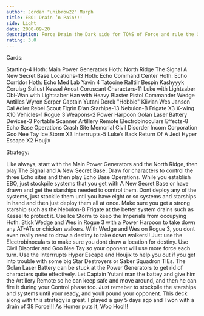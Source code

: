 ```yaml
---
author: Jordan "unibrow22" Murph
title: EBO: Drain ’n Pain!!!
side: Light
date: 2000-09-20
description: Force Drain the Dark side for TONS of Force and rule the Gallaxy!!!
rating: 3.0
---
```

Cards: 

Starting-4
	Hoth: Main Power Generators
	Hoth: North Ridge
	The Signal
	A New Secret Base
Locations-13
	Hoth: Echo Command Center
	Hoth: Echo Corridor
	Hoth: Echo Med Lab
	Yavin 4
	Tatooine
	Ralltiir
	Bespin
	Kashyyyk
	Corulag
	Sullust
	Kessel
	Anoat
	Coruscant
Characters-11
	Luke with Lightsaber
	Obi-Wan with Lightsaber
	Han with Heavy Blaster Pistol
	Commander Wedge Antilles
	Wyron Serper
	Captain Yutani
	Derek "Hobbie" Klivian
	Wes Janson
	Cal Adler
	Rebel Scout
	Figrin D’an
Starhips-13
	Nebulon-B Frigate X3
	X-wing X10
Vehicles-1
	Rogue 3
Weapons-2
	Power Harpoon
	Golan Laser Battery
Devices-3
	Portable Scanner
	Artillery Remote
	Electrobinoculars
Effects-8
	Echo Base Operations
	Crash Site Memorial
	Civil Disorder
	Incom Corporation
	Goo Nee Tay
	Ice Storm X3
Interrrupts-5
	Luke’s Back
	Return Of A Jedi
	Hyper Escape X2
	Houjix 

Strategy: 

Like always, start with the Main Power Generators and the North Ridge, then play The Signal and A New Secret Base. Draw for characters to control the three Echo sites and then play Echo Base Operations. While you establish EBO,	just stockpile systems that you get with A New Secret Base or have drawn and get the starships needed to control them. Dont deploy any of the systems, just stockile them until you have eight or so systems and starships in hand and then just deploy them all at once. Make sure you get a strong starship such as the Nebulon-B Frigate at the better system drains such as Kessel to protect it. Use Ice Storm to keep the Imperials from occupying Hoth. Stick Wedge and Wes in Rogue 3 with a Power Harpoon to take down any AT-ATs or chicken walkers. With Wedge and Wes on Rogue 3, you dont even really  need to draw a destiny to take down walkers!! Just use the Electrobinoculars to make sure you dont draw a location for destiny. Use Civil Disorder and Goo Nee Tay so your oponent will use more force each turn. Use the Interrrupts Hyper Escape and Houjix to help you out if you get into trouble with some big Star Destroyers or  Saber Squadron TIEs. The Golan Laser Battery can be stuck at the Power Generators to get rid of characters quite effectively. Let Captain Yutani man the battey and give him the Artillery Remote so he can keep safe and move around, and then he can fire it during your Control phase too. Just remeber to stockpile the starships and systems until your ready, and youll pound your opponent. This deck along with this strategy is great. I played a guy 5 days ago and I won with a drain of 38 Force!!! As Homer puts it, Woo Hoo!!!  